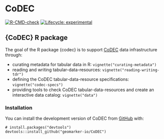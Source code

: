 # CoDEC

<!-- badges: start -->

[![R-CMD-check](https://github.com/geomarker-io/CoDEC/actions/workflows/R-CMD-check.yaml/badge.svg)](https://github.com/geomarker-io/CoDEC/actions/workflows/R-CMD-check.yaml)
[![Lifecycle:
experimental](https://img.shields.io/badge/lifecycle-experimental-orange.svg)](https://lifecycle.r-lib.org/articles/stages.html#experimental)
<!-- badges: end -->

## {CoDEC} R package

The goal of the R package {codec} is to support [CoDEC](https://geomarker.io/codec) data
infrastructure through:

- curating metadata for tabular data in R:
  `vignette("curating-metadata")`
- reading and writing tabular-data-resources:
  `vignette("reading-writing-tdr")`
- defining the CoDEC tabular-data-resource specifications:
  `vignette("codec-specs")`
- providing tools to check CoDEC tabular-data-resources and create an
  interactive data catalog: `vignette("data")`

### Installation

You can install the development version of CoDEC from
[GitHub](https://github.com/) with:

    # install.packages("devtools")
    devtools::install_github("geomarker-io/CoDEC")
